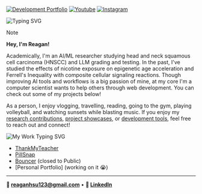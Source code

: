 [![Development Portfolio](https://img.shields.io/badge/Development-Portfolio-blue?style=for-the-badge)](https://github.com/Cheggin?tab=repositories)
[![Youtube](https://img.shields.io/badge/Youtube-red?style=for-the-badge&logo=youtube)](https://www.youtube.com/@ReaganHsu123)
[![Instagram](https://img.shields.io/badge/Instagram-E4405F?style=for-the-badge&logo=instagram&logoColor=white)](https://www.instagram.com/reagan._.hsu/)

<img src="https://readme-typing-svg.herokuapp.com/?font=Fira+Code&size=40&duration=5000&pause=2000&color=6366F1&width=600&height=60&lines=About+Reagan" alt="Typing SVG" />

> [!NOTE]
> 
> **Hey, I'm Reagan!**
> 
> Academically, I'm an AI/ML researcher studying head and neck squamous cell carcinoma (HNSCC) and LLM grading and testing. In the past, I've studied the effects of nicotine exposure on epigenetic age acceleration and Ferrell's Inequality with composite cellular signaling reactions. Though improving AI tools and workflows is a big passion of mine, at my core I'm a computer scientist wants to help others through web development. You can check out some of my projects below! 
>
> As a person, I enjoy vlogging, travelling, reading, going to the gym, playing volleyball, and watching sunsets while blasting music. 
> If you enjoy my [research contributions](https://github.com/Cheggin), [project showcases](https://github.com/Cheggin?tab=repositories), or [development tools](https://github.com/Cheggin), feel free to reach out and connect!

<img src="https://readme-typing-svg.herokuapp.com/?font=Fira+Code&size=30&duration=4000&pause=2000&color=6366F1&width=400&lines=My+Work%3A+More+to+Come!" alt="My Work Typing SVG" />

- [ThankMyTeacher](https://ThankMyTeacher.net)
- [PillSnap](https://pillsnap.tech)
- [Bouncer](https://Bouncer-app.com) (closed to Public)
- [Personal Portfolio] (working on it 😭)
---
**📧 reaganhsu123@gmail.com** • **💼 [LinkedIn](https://linkedin.com/in/reaganhsu)**
